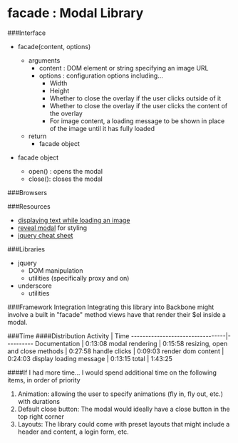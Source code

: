 facade : Modal Library
======

###Interface
 - facade(content, options) 
   - arguments
     - content : DOM element or string specifying an image URL
     - options : configuration options including...
       - Width
       - Height
       - Whether to close the overlay if the user clicks outside of it
       - Whether to close the overlay if the user clicks the content of the overlay
       - For image content, a loading message to be shown in place of the image until it has fully
         loaded
   - return
     - facade object

 - facade object
   - open() : opens the modal
   - close(): closes the modal

###Browsers

###Resources
 - [displaying text while loading an image](http://community.sitepoint.com/t/displaying-text-while-an-image-is-down-loading/12400/3)
 - [reveal modal](http://foundation.zurb.com/docs/components/reveal.html) for styling
 - [jquery cheat sheet](http://overapi.com/jquery/)

###Libraries
 - jquery
   - DOM manipulation
   - utilities (specifically proxy and on)
  - underscore
    - utilities

###Framework Integration
Integrating this library into Backbone might involve a built in "facade" method views have that render their $el inside a modal.

###Time
####Distribution
 Activity                         | Time
 ---------------------------------|----------
 Documentation                    | 0:13:08
 modal rendering                  | 0:15:58
 resizing, open and close methods |	0:27:58
 handle clicks                    |	0:09:03
 render dom content               |	0:24:03
 display loading message          |	0:13:15
 total                            | 1:43:25
 
####If I had more time...
 I would spend additional time on the following items, in order of priority
 
 1. Animation: allowing the user to specify animations (fly in, fly out, etc.) with durations
 2. Default close button: The modal would ideally have a close button in the top right corner
 3. Layouts: The library could come with preset layouts that might include a header and content, a login form, etc.
